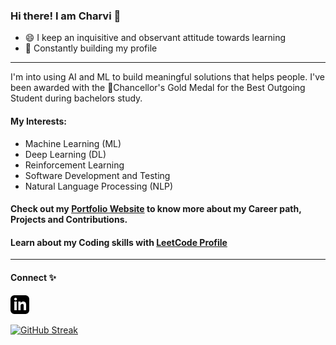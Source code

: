 ### Hi there! I am Charvi 👋

- 😄 I keep an inquisitive and observant attitude towards learning
- 🌱 Constantly building my profile
   
<hr> 

I'm into using AI and ML to build meaningful solutions that helps people. I've been awarded with the 🏅Chancellor's Gold Medal for the Best Outgoing Student during bachelors study.

#### My Interests:
- Machine Learning (ML)
- Deep Learning (DL)
- Reinforcement Learning
- Software Development and Testing
- Natural Language Processing (NLP)

#### Check out my <a style = "color: hsl(var(--hue-color), 89%, 60;" href="https://kcharvi.github.io/">Portfolio Website</a> to know more about my Career path, Projects and Contributions.
#### Learn about my Coding skills with <a style = "color: hsl(var(--hue-color), 89%, 60;" href="https://leetcode.com/u/Charvi_K/">LeetCode Profile</a>
<hr>

#### Connect ✨
<a href="https://www.linkedin.com/in/k-charvi">
   <img src="https://raw.githubusercontent.com/kcharvi/kcharvi/main/assests/Connect/iconmonstr-linkedin-3.svg" alt="LinkedIn" width="30" height="30">
</a>

[![GitHub Streak](https://streak-stats.demolab.com?user=kcharvi&theme=meta-light&border_radius=20&card_width=500)](https://git.io/streak-stats)

